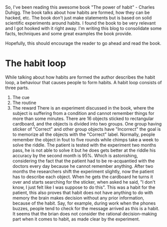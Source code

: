So, I've been reading this awesome book "The power of habit" - Charles Duhigg. The book talks about how habits are formed, how they can be hacked, etc. The book don't just make statements but is based on solid scientific experiments around habits. I found the book to be very relevant and I got hooked with it right away. I'm writing this blog to consolidate some facts, techniques and some great examples the book provide.

Hopefully, this should encourage the reader to go ahead and read the book.

# The habit loop

While talking about how habits are formed the author describes the habit loop, a behaviour that causes people to form habits. A habit loop consists of three parts.
1. The cue
2. The routine
3. The reward
There is an experiment discussed in the book, where the subject is suffering from a condition and cannot remember things for more than some minutes. There are 16 objects sticked to rectangular cardboard, and the objects is divided into two groups. One group having sticker of "Correct" and other group objects have "Incorrect" the goal is to memorize all the objects with the "Correct" label. Normally, people remember the object in fout to five rounds while chimps take a week to solve the riddle. The patient is tested with the experiment two months pass, he is not able to solve it but he does gets better at the riddle his accuracy by the second month is 95%. Which is astonishing, considering the fact that the patient had to be re-acquantied with the doctors every day because he cannot remember anything.
After two months the researchers shift the experiment slightly, now the patient has to describe each object. When he gets the cardboard he turns it over and starts searching for the sticker, when asked he said, "I don't know, I just felt like I was suppose to do this". This was a habit for the patient, this also proves that habit does not have anything to do with memory the brain makes decision without any prior information, because of the habit. 
Say, for example, during work when the phones buzzes, people tend to check for the message arrived as this is a habit. It seems that the brian does not consider the rational decision-making part when it comes to habit, as made clear by the experiment.

